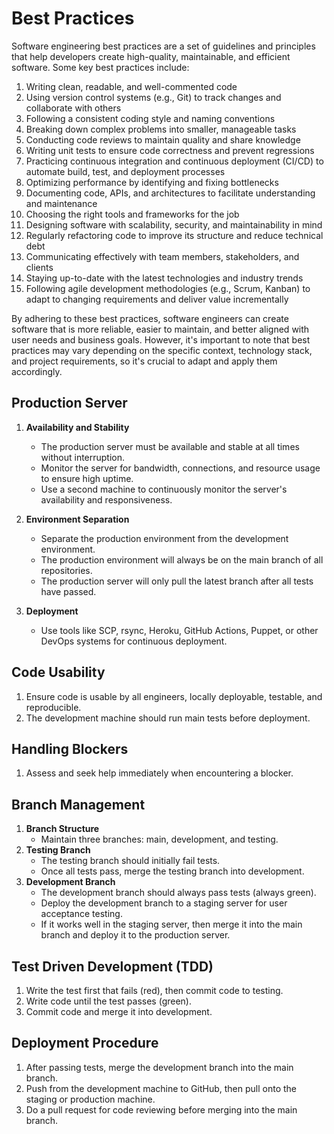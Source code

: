 # Best Practices

Software engineering best practices are a set of guidelines and principles that help developers create high-quality, maintainable, and efficient software. Some key best practices include:

1. Writing clean, readable, and well-commented code
2. Using version control systems (e.g., Git) to track changes and collaborate with others
3. Following a consistent coding style and naming conventions
4. Breaking down complex problems into smaller, manageable tasks
5. Conducting code reviews to maintain quality and share knowledge
6. Writing unit tests to ensure code correctness and prevent regressions
7. Practicing continuous integration and continuous deployment (CI/CD) to automate build, test, and deployment processes
8. Optimizing performance by identifying and fixing bottlenecks
9. Documenting code, APIs, and architectures to facilitate understanding and maintenance
10. Choosing the right tools and frameworks for the job
11. Designing software with scalability, security, and maintainability in mind
12. Regularly refactoring code to improve its structure and reduce technical debt
13. Communicating effectively with team members, stakeholders, and clients
14. Staying up-to-date with the latest technologies and industry trends
15. Following agile development methodologies (e.g., Scrum, Kanban) to adapt to changing requirements and deliver value incrementally

By adhering to these best practices, software engineers can create software that is more reliable, easier to maintain, and better aligned with user needs and business goals. However, it's important to note that best practices may vary depending on the specific context, technology stack, and project requirements, so it's crucial to adapt and apply them accordingly.

## Production Server
1. **Availability and Stability**
   - The production server must be available and stable at all times without interruption.
   - Monitor the server for bandwidth, connections, and resource usage to ensure high uptime.
   - Use a second machine to continuously monitor the server's availability and responsiveness.
2. **Environment Separation**
   - Separate the production environment from the development environment.
   - The production environment will always be on the main branch of all repositories.
   - The production server will only pull the latest branch after all tests have passed.
     
3. **Deployment**
   - Use tools like SCP, rsync, Heroku, GitHub Actions, Puppet, or other DevOps systems for continuous deployment.

## Code Usability
1. Ensure code is usable by all engineers, locally deployable, testable, and reproducible.
2. The development machine should run main tests before deployment.

## Handling Blockers
1. Assess and seek help immediately when encountering a blocker.

## Branch Management
1. **Branch Structure**
   - Maintain three branches: main, development, and testing.
2. **Testing Branch**
   - The testing branch should initially fail tests.
   - Once all tests pass, merge the testing branch into development.
3. **Development Branch**
   - The development branch should always pass tests (always green).
   - Deploy the development branch to a staging server for user acceptance testing.
   - If it works well in the staging server, then merge it into the main branch and deploy it to the production server.
   
## Test Driven Development (TDD)
1. Write the test first that fails (red), then commit code to testing.
2. Write code until the test passes (green).
3. Commit code and merge it into development.

## Deployment Procedure
1. After passing tests, merge the development branch into the main branch.
2. Push from the development machine to GitHub, then pull onto the staging or production machine.
3. Do a pull request for code reviewing before merging into the main branch.
